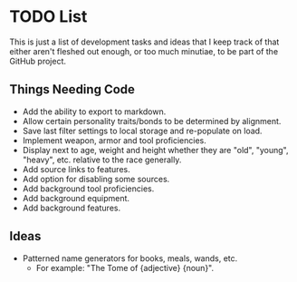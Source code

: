 # TODO List

This is just a list of development tasks and ideas that I keep track of that either aren't fleshed out enough, or too much minutiae, to be part of the GitHub project.

## Things Needing Code

* Add the ability to export to markdown.
* Allow certain personality traits/bonds to be determined by alignment.
* Save last filter settings to local storage and re-populate on load.
* Implement weapon, armor and tool proficiencies.
* Display next to age, weight and height whether they are "old", "young", "heavy", etc. relative to the race generally.
* Add source links to features.
* Add option for disabling some sources.
* Add background tool proficiencies.
* Add background equipment.
* Add background features.

## Ideas

* Patterned name generators for books, meals, wands, etc.
  * For example: "The Tome of {adjective} {noun}".